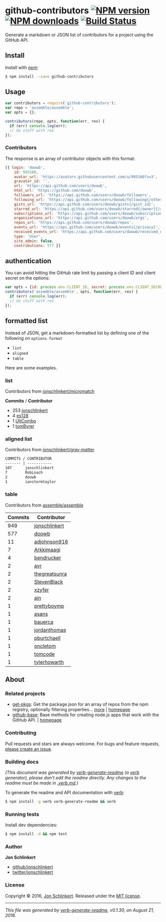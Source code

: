 # github-contributors [![NPM version](https://img.shields.io/npm/v/github-contributors.svg?style=flat)](https://www.npmjs.com/package/github-contributors) [![NPM downloads](https://img.shields.io/npm/dm/github-contributors.svg?style=flat)](https://npmjs.org/package/github-contributors) [![Build Status](https://img.shields.io/travis/jonschlinkert/github-contributors.svg?style=flat)](https://travis-ci.org/jonschlinkert/github-contributors)

Generate a markdown or JSON list of contributors for a project using the GitHub API.

## Install

Install with [npm](https://www.npmjs.com/):

```sh
$ npm install --save github-contributors
```

## Usage

```js
var contributors = require('github-contributors');
var repo = 'assemble/assemble';
var opts = {};

contributors(repo, opts, function(err, res) {
  if (err) console.log(err);
  // do stuff with res
});
```

### Contributors

The response is an array of contributor objects with this format:

```js
[{ login: 'doowb',
    id: 995160,
    avatar_url: 'https://avatars.githubusercontent.com/u/995160?v=3',
    gravatar_id: '',
    url: 'https://api.github.com/users/doowb',
    html_url: 'https://github.com/doowb',
    followers_url: 'https://api.github.com/users/doowb/followers',
    following_url: 'https://api.github.com/users/doowb/following{/other_user}',
    gists_url: 'https://api.github.com/users/doowb/gists{/gist_id}',
    starred_url: 'https://api.github.com/users/doowb/starred{/owner}{/repo}',
    subscriptions_url: 'https://api.github.com/users/doowb/subscriptions',
    organizations_url: 'https://api.github.com/users/doowb/orgs',
    repos_url: 'https://api.github.com/users/doowb/repos',
    events_url: 'https://api.github.com/users/doowb/events{/privacy}',
    received_events_url: 'https://api.github.com/users/doowb/received_events',
    type: 'User',
    site_admin: false,
    contributions: 577 }]
```

## authentication

You can avoid hitting the GitHub rate limit by passing a client ID and client secret on the options:

```js
var opts = {id: process.env.CLIENT_ID, secret: process.env.CLIENT_SECRET};
contributors('assemble/assemble', opts, function(err, res) {
  if (err) console.log(err);
  // do stuff with res
});
```

## formatted list

Instead of JSON, get a markdown-formatted list by defining one of the following on `options.format`

* `list`
* `aligned`
* `table`

Here are some examples.

### list

Contributors from [jonschlinkert/micromatch](https://github.com/jonschlinkert/micromatch)

**Commits** / **Contributor**

* 253 [jonschlinkert](https://github.com/jonschlinkert)
* 4   [es128](https://github.com/es128)
* 1   [UltCombo](https://github.com/UltCombo)
* 1   [tomByrer](https://github.com/tomByrer)

### aligned list

Contributors from [jonschlinkert/gray-matter](https://github.com/jonschlinkert/gray-matter)

```bash
COMMITS / CONTRIBUTOR
------- | -----------
107      jonschlinkert
7        RobLoach
2        doowb
1        ianstormtaylor
```

### table

Contributors from [assemble/assemble](https://github.com/assemble/assemble)

| **Commits** | **Contributor**<br/> | 
| --- | --- |
| 949 | [jonschlinkert](https://github.com/jonschlinkert) |
| 577 | [doowb](https://github.com/doowb) |
| 11 | [adjohnson916](https://github.com/adjohnson916) |
| 7 | [Arkkimaagi](https://github.com/Arkkimaagi) |
| 4 | [bendrucker](https://github.com/bendrucker) |
| 2 | [avr](https://github.com/avr) |
| 2 | [thegreatsunra](https://github.com/thegreatsunra) |
| 2 | [StevenBlack](https://github.com/StevenBlack) |
| 2 | [xzyfer](https://github.com/xzyfer) |
| 2 | [ain](https://github.com/ain) |
| 1 | [prettyboymp](https://github.com/prettyboymp) |
| 1 | [asans](https://github.com/asans) |
| 1 | [bauerca](https://github.com/bauerca) |
| 1 | [jordanthomas](https://github.com/jordanthomas) |
| 1 | [pburtchaell](https://github.com/pburtchaell) |
| 1 | [oncletom](https://github.com/oncletom) |
| 1 | [tomcode](https://github.com/tomcode) |
| 1 | [tylerhowarth](https://github.com/tylerhowarth) |

## About

### Related projects

* [get-pkgs](https://www.npmjs.com/package/get-pkgs): Get the package.json for an array of repos from the npm registry, optionally filtering properties… [more](https://github.com/jonschlinkert/get-pkgs) | [homepage](https://github.com/jonschlinkert/get-pkgs "Get the package.json for an array of repos from the npm registry, optionally filtering properties using glob patterns.")
* [github-base](https://www.npmjs.com/package/github-base): Base methods for creating node.js apps that work with the GitHub API. | [homepage](https://github.com/jonschlinkert/github-base "Base methods for creating node.js apps that work with the GitHub API.")

### Contributing

Pull requests and stars are always welcome. For bugs and feature requests, [please create an issue](../../issues/new).

### Building docs

_(This document was generated by [verb-generate-readme](https://github.com/verbose/verb-generate-readme) (a [verb](https://github.com/verbose/verb) generator), please don't edit the readme directly. Any changes to the readme must be made in [.verb.md](.verb.md).)_

To generate the readme and API documentation with [verb](https://github.com/verbose/verb):

```sh
$ npm install -g verb verb-generate-readme && verb
```

### Running tests

Install dev dependencies:

```sh
$ npm install -d && npm test
```

### Author

**Jon Schlinkert**

* [github/jonschlinkert](https://github.com/jonschlinkert)
* [twitter/jonschlinkert](http://twitter.com/jonschlinkert)

### License

Copyright © 2016, [Jon Schlinkert](https://github.com/jonschlinkert).
Released under the [MIT license](https://github.com/jonschlinkert/github-contributors/blob/master/LICENSE).

***

_This file was generated by [verb-generate-readme](https://github.com/verbose/verb-generate-readme), v0.1.30, on August 21, 2016._